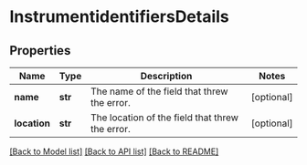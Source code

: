 # InstrumentidentifiersDetails

## Properties
Name | Type | Description | Notes
------------ | ------------- | ------------- | -------------
**name** | **str** | The name of the field that threw the error. | [optional] 
**location** | **str** | The location of the field that threw the error. | [optional] 

[[Back to Model list]](../README.md#documentation-for-models) [[Back to API list]](../README.md#documentation-for-api-endpoints) [[Back to README]](../README.md)


